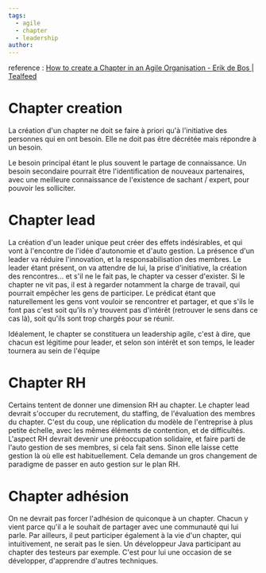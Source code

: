 ```yaml
---
tags:
  - agile
  - chapter
  - leadership
author:
---
```



reference : [How to create a Chapter in an Agile Organisation - Erik de Bos | Tealfeed](https://tealfeed.com/create-chapter-agile-organisation-gaz5t)

# Chapter creation
La création d'un chapter ne doit se faire à priori qu'à l'initiative des personnes qui en ont besoin. Elle ne doit pas être décrétée mais répondre à un besoin.

Le besoin principal étant le plus souvent le partage de connaissance.
Un besoin secondaire pourrait être l'identification de nouveaux partenaires, avec une meilleure connaissance de l'existence de sachant / expert, pour pouvoir les solliciter.

# Chapter lead
La création d'un leader unique peut créer des effets indésirables, et qui vont à l'encontre de l'idée d'autonomie et d'auto gestion.
La présence d'un leader va réduire l'innovation, et la responsabilisation des membres. Le leader étant présent, on va attendre de lui, la prise d'initiative, la création des rencontres... et s'il ne le fait pas, le chapter va cesser d'exister.
Si le chapter ne vit pas, il est à regarder notamment la charge de travail, qui pourrait empêcher les gens de participer. Le prédicat étant que naturellement les gens vont vouloir se rencontrer et partager, et que s'ils le font pas c'est soit qu'ils n'y trouvent pas d'intérêt (retrouver le sens dans ce cas là), soit qu'ils sont trop chargés pour se réunir.

Idéalement, le chapter se constituera un leadership agile, c'est à dire, que chacun est légitime pour leader, et selon son intérêt et son temps, le leader tournera au sein de l'équipe

# Chapter RH
Certains tentent de donner une dimension RH au chapter.  Le chapter lead devrait s'occuper du recrutement, du staffing, de l'évaluation des membres du chapter.
C'est du coup, une réplication du modèle de l'entreprise à plus petite échelle, avec les mêmes éléments de contention, et de difficultés.
L'aspect RH devrait devenir une préoccupation solidaire, et faire parti de l'auto gestion de ses membres, si cela fait sens. Sinon elle laisse cette gestion là où elle est habituellement.
Cela demande un gros changement de paradigme de passer en auto gestion sur le plan RH.

# Chapter adhésion
On ne devrait pas forcer l'adhésion de quiconque à un chapter. Chacun y vient parce qu'il a le souhait de partager avec une communauté qui lui parle.
Par ailleurs, il peut participer également à la vie d'un chapter, qui intuitivement, ne serait pas le sien. Un développeur Java participant au chapter des testeurs par exemple. C'est pour lui une occasion de se développer, d'apprendre d'autres techniques.
